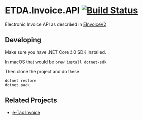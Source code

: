 # ETDA.Invoice.API [![Build Status](https://travis-ci.org/mahasak/ETDA.Invoice.Api.svg?branch=master)](https://travis-ci.org/mahasak/ETDA.Invoice.Api)

Electronic Invoice API as described in [EInvoiceV2](https://github.com/ETDA/e-TaxInvoice-PDFgen)

## Developing

Make sure you have .NET Core 2.0 SDK installed.

In macOS that would be `brew install dotnet-sdk`

Then clone the project and do these 

```
dotnet restore
dotnet pack
```

## Related Projects
* [e-Tax Invoice](https://github.com/ETDA/e-TaxInvoice-PDFgen)
